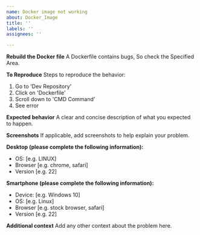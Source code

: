 ```yaml
---
name: Docker image not working
about: Docker_Image
title: ''
labels: ''
assignees: ''

---
```


**Rebuild the Docker file**
A Dockerfile contains bugs, So check the Specified Area.

**To Reproduce**
Steps to reproduce the behavior:
1. Go to 'Dev Repository'
2. Click on 'Dockerfile'
3. Scroll down to 'CMD Command'
4. See error                 

**Expected behavior**
A clear and concise description of what you expected to happen.

**Screenshots**
If applicable, add screenshots to help explain your problem.

**Desktop (please complete the following information):**
 - OS: [e.g. LINUX]
 - Browser [e.g. chrome, safari]
 - Version [e.g. 22]

**Smartphone (please complete the following information):**
 - Device: [e.g. Windows 10]
 - OS: [e.g. Linux]
 - Browser [e.g. stock browser, safari]
 - Version [e.g. 22]

**Additional context**
Add any other context about the problem here.
